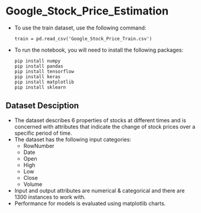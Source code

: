 # Google_Stock_Price_Estimation

* To use the train dataset, use the following command:
  ```
  train = pd.read_csv('Google_Stock_Price_Train.csv')
  ```
* To run the notebook, you will need to install the following packages:
  ```
  pip install numpy
  pip install pandas
  pip install tensorflow
  pip install keras
  pip install matplotlib
  pip install sklearn
  ```

## Dataset Desciption
  * The dataset describes 6 properties of stocks at different times and is concerned with attributes that indicate the change of stock prices over a specific period of time. 
  * The dataset has the following input categories:
    * RowNumber
    * Date
    * Open
    * High 	
    * Low 	
    * Close 	
    * Volume
  * Input and output attributes are numerical & categorical and there are 1300 instances to work with.
  * Performance for models is evaluated using matplotlib charts. 
